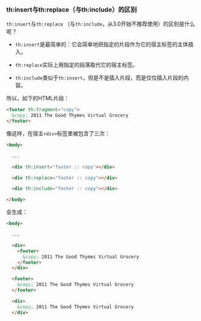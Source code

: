 ### th:insert与th:replace（与th:include）的区别

`th:insert`与`th:replace` （与`th:include`，从3.0开始不推荐使用）的区别是什么呢？

- `th:insert`是最简单的：它会简单地把指定的片段作为它的宿主标签的主体插入。

- `th:replace`实际上用指定的段落取代它的宿主标签。

- `th:include`类似于`th:insert`，但是不是插入片段，而是仅仅插入片段的内容。

所以，如下的HTML片段：
```html
<footer th:fragment="copy">
  &copy; 2011 The Good Thymes Virtual Grocery
</footer>
```
像这样，在宿主`<div>`标签里被包含了三次：
```html
<body>

  ...

  <div th:insert="footer :: copy"></div>

  <div th:replace="footer :: copy"></div>

  <div th:include="footer :: copy"></div>

</body>
```
会生成：
```html
<body>

  ...

  <div>
    <footer>
      &copy; 2011 The Good Thymes Virtual Grocery
    </footer>
  </div>

  <footer>
    &copy; 2011 The Good Thymes Virtual Grocery
  </footer>

  <div>
    &copy; 2011 The Good Thymes Virtual Grocery
  </div>
```